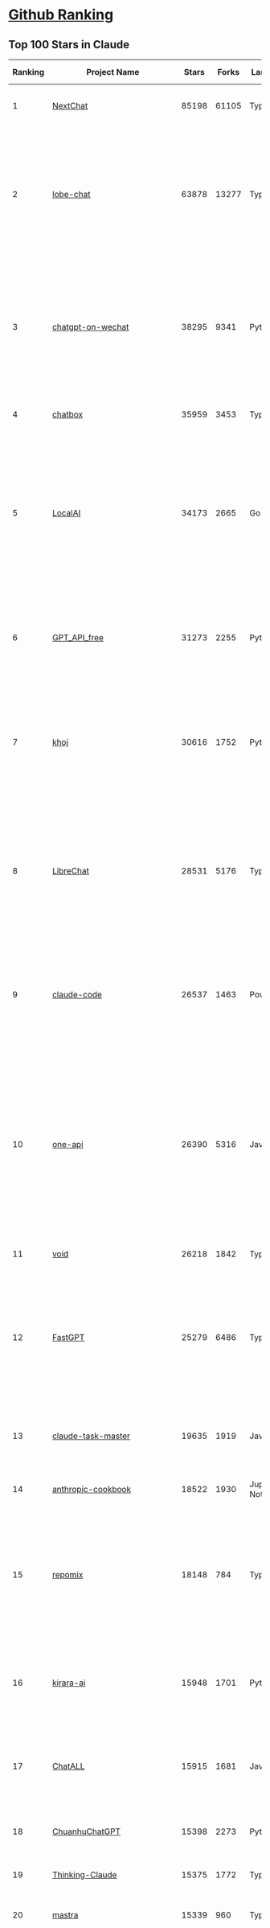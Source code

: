 [Github Ranking](../README.md)
==========

## Top 100 Stars in Claude

| Ranking | Project Name | Stars | Forks | Language | Open Issues | Description | Last Commit |
| ------- | ------------ | ----- | ----- | -------- | ----------- | ----------- | ----------- |
| 1 | [NextChat](https://github.com/ChatGPTNextWeb/NextChat) | 85198 | 61105 | TypeScript | 652 | ✨ Light and Fast AI Assistant. Support: Web \| iOS \| MacOS \| Android \|  Linux \| Windows | 2025-07-28T17:43:28Z |
| 2 | [lobe-chat](https://github.com/lobehub/lobe-chat) | 63878 | 13277 | TypeScript | 851 | 🤯 Lobe Chat - an open-source, modern design AI chat framework. Supports multiple AI providers (OpenAI / Claude 4 / Gemini / DeepSeek / Ollama / Qwen), Knowledge Base (file upload / RAG ), one click install MCP Marketplace and Artifacts / Thinking. One-click FREE deployment of your private AI Agent application. | 2025-07-29T04:08:16Z |
| 3 | [chatgpt-on-wechat](https://github.com/zhayujie/chatgpt-on-wechat) | 38295 | 9341 | Python | 300 | 基于大模型搭建的聊天机器人，同时支持 微信公众号、企业微信应用、飞书、钉钉 等接入，可选择ChatGPT/Claude/DeepSeek/文心一言/讯飞星火/通义千问/ Gemini/GLM-4/Kimi/LinkAI，能处理文本、语音和图片，访问操作系统和互联网，支持基于自有知识库进行定制企业智能客服。 | 2025-06-29T14:41:10Z |
| 4 | [chatbox](https://github.com/chatboxai/chatbox) | 35959 | 3453 | TypeScript | 781 | User-friendly Desktop Client App for AI Models/LLMs (GPT, Claude, Gemini, Ollama...) | 2025-07-28T01:21:56Z |
| 5 | [LocalAI](https://github.com/mudler/LocalAI) | 34173 | 2665 | Go | 416 | :robot: The free, Open Source alternative to OpenAI, Claude and others. Self-hosted and local-first. Drop-in replacement for OpenAI,  running on consumer-grade hardware. No GPU required. Runs gguf, transformers, diffusers and many more models architectures. Features: Generate Text, Audio, Video, Images, Voice Cloning, Distributed, P2P inference | 2025-07-28T21:12:10Z |
| 6 | [GPT_API_free](https://github.com/chatanywhere/GPT_API_free) | 31273 | 2255 | Python | 21 | Free ChatGPT&DeepSeek API Key，免费ChatGPT&DeepSeek API。免费接入DeepSeek API和GPT4 API，支持 gpt \| deepseek \| claude \| gemini \| grok 等排名靠前的常用大模型。 | 2025-07-18T15:32:32Z |
| 7 | [khoj](https://github.com/khoj-ai/khoj) | 30616 | 1752 | Python | 75 | Your AI second brain. Self-hostable. Get answers from the web or your docs. Build custom agents, schedule automations, do deep research. Turn any online or local LLM into your personal, autonomous AI (gpt, claude, gemini, llama, qwen, mistral). Get started - free. | 2025-07-26T17:59:10Z |
| 8 | [LibreChat](https://github.com/danny-avila/LibreChat) | 28531 | 5176 | TypeScript | 163 | Enhanced ChatGPT Clone: Features Agents, DeepSeek, Anthropic, AWS, OpenAI, Responses API, Azure, Groq, o1, GPT-4o, Mistral, OpenRouter, Vertex AI, Gemini, Artifacts, AI model switching, message search, Code Interpreter, langchain, DALL-E-3, OpenAPI Actions, Functions, Secure Multi-User Auth, Presets, open-source for self-hosting. Active project. | 2025-07-29T03:58:36Z |
| 9 | [claude-code](https://github.com/anthropics/claude-code) | 26537 | 1463 | PowerShell | 2541 | Claude Code is an agentic coding tool that lives in your terminal, understands your codebase, and helps you code faster by executing routine tasks, explaining complex code, and handling git workflows - all through natural language commands. | 2025-07-29T01:02:07Z |
| 10 | [one-api](https://github.com/songquanpeng/one-api) | 26390 | 5316 | JavaScript | 867 | LLM API 管理 & 分发系统，支持 OpenAI、Azure、Anthropic Claude、Google Gemini、DeepSeek、字节豆包、ChatGLM、文心一言、讯飞星火、通义千问、360 智脑、腾讯混元等主流模型，统一 API 适配，可用于 key 管理与二次分发。单可执行文件，提供 Docker 镜像，一键部署，开箱即用。LLM API management & key redistribution system, unifying multiple providers under a single API. Single binary, Docker-ready, with an English UI. | 2025-07-18T18:11:50Z |
| 11 | [void](https://github.com/voideditor/void) | 26218 | 1842 | TypeScript | 241 | None | 2025-07-22T08:53:37Z |
| 12 | [FastGPT](https://github.com/labring/FastGPT) | 25279 | 6486 | TypeScript | 583 | FastGPT is a knowledge-based platform built on the LLMs, offers a comprehensive suite of out-of-the-box capabilities such as data processing, RAG retrieval, and visual AI workflow orchestration, letting you easily develop and deploy complex question-answering systems without the need for extensive setup or configuration. | 2025-07-28T05:55:11Z |
| 13 | [claude-task-master](https://github.com/eyaltoledano/claude-task-master) | 19635 | 1919 | JavaScript | 108 | An AI-powered task-management system you can drop into Cursor, Lovable, Windsurf, Roo, and others. | 2025-07-26T13:26:45Z |
| 14 | [anthropic-cookbook](https://github.com/anthropics/anthropic-cookbook) | 18522 | 1930 | Jupyter Notebook | 37 | A collection of notebooks/recipes showcasing some fun and effective ways of using Claude. | 2025-06-24T18:37:57Z |
| 15 | [repomix](https://github.com/yamadashy/repomix) | 18148 | 784 | TypeScript | 95 | 📦 Repomix is a powerful tool that packs your entire repository into a single, AI-friendly file. Perfect for when you need to feed your codebase to Large Language Models (LLMs) or other AI tools like Claude, ChatGPT, DeepSeek, Perplexity, Gemini, Gemma, Llama, Grok, and more. | 2025-07-28T11:34:10Z |
| 16 | [kirara-ai](https://github.com/lss233/kirara-ai) | 15948 | 1701 | Python | 13 | 🤖 可 DIY 的 多模态 AI 聊天机器人 \| 🚀 快速接入 微信、 QQ、Telegram、等聊天平台 \| 🦈支持DeepSeek、Grok、Claude、Ollama、Gemini、OpenAI \| 工作流系统、网页搜索、AI画图、人设调教、虚拟女仆、语音对话 \|  | 2025-06-28T19:24:48Z |
| 17 | [ChatALL](https://github.com/ai-shifu/ChatALL) | 15915 | 1681 | JavaScript | 227 |  Concurrently chat with ChatGPT, Bing Chat, Bard, Alpaca, Vicuna, Claude, ChatGLM, MOSS, 讯飞星火, 文心一言 and more, discover the best answers | 2025-07-18T06:06:56Z |
| 18 | [ChuanhuChatGPT](https://github.com/GaiZhenbiao/ChuanhuChatGPT) | 15398 | 2273 | Python | 122 | GUI for ChatGPT API and many LLMs. Supports agents, file-based QA, GPT finetuning and query with web search. All with a neat UI. | 2025-03-13T09:36:38Z |
| 19 | [Thinking-Claude](https://github.com/richards199999/Thinking-Claude) | 15375 | 1772 | TypeScript | 0 | Let your Claude able to think | 2025-03-10T04:02:46Z |
| 20 | [mastra](https://github.com/mastra-ai/mastra) | 15339 | 960 | TypeScript | 190 | The TypeScript AI agent framework. ⚡ Assistants, RAG, observability. Supports any LLM: GPT-4, Claude, Gemini, Llama. | 2025-07-29T04:08:29Z |
| 21 | [LangBot](https://github.com/langbot-app/LangBot) | 12747 | 997 | Python | 103 | 🤩 Easy-to-use global IM bot platform designed for the LLM era / 简单易用的大模型即时通信机器人开发平台 ⚡️ Bots for QQ / QQ频道 / Discord / WeChat（微信）/ Telegram / 飞书 / 钉钉 / Slack 🧩 Integrated with ChatGPT、DeepSeek、Dify、n8n、Claude、Google Gemini、xAI、PPIO、Ollama、阿里云百炼、SiliconFlow、Qwen、Moonshot(Kimi K2)、SillyTraven、MCP、WeClone etc. LLM & Agent & RAG | 2025-07-28T07:50:05Z |
| 22 | [SuperClaude_Framework](https://github.com/SuperClaude-Org/SuperClaude_Framework) | 11378 | 1004 | Python | 24 | A configuration framework that enhances Claude Code with specialized commands, cognitive personas, and development methodologies. | 2025-07-26T07:43:43Z |
| 23 | [awesome-chatgpt-zh](https://github.com/EmbraceAGI/awesome-chatgpt-zh) | 11248 | 928 | Python | 0 | ChatGPT 中文指南🔥，ChatGPT 中文调教指南，指令指南，应用开发指南，精选资源清单，更好的使用 chatGPT 让你的生产力 up up up! 🚀 | 2024-11-05T10:24:21Z |
| 24 | [claude-engineer](https://github.com/Doriandarko/claude-engineer) | 11093 | 1169 | Python | 12 | Claude Engineer is an interactive command-line interface (CLI) that leverages the power of Anthropic's Claude-3.5-Sonnet model to assist with software development tasks.This framework enables Claude to generate and manage its own tools, continuously expanding its capabilities through conversation. Available both as a CLI and a modern web interface | 2024-12-12T22:08:15Z |
| 25 | [claudia](https://github.com/getAsterisk/claudia) | 10064 | 799 | TypeScript | 134 | A powerful GUI app and Toolkit for Claude Code - Create custom agents, manage interactive Claude Code sessions, run secure background agents, and more. | 2025-07-28T16:01:58Z |
| 26 | [opencode](https://github.com/opencode-ai/opencode) | 9086 | 690 | Go | 115 | A powerful AI coding agent. Built for the terminal. | 2025-07-01T09:52:20Z |
| 27 | [new-api](https://github.com/QuantumNous/new-api) | 9044 | 1749 | Go | 268 | AI模型接口管理与分发系统，支持将多种大模型转为统一格式调用，支持OpenAI、Claude等格式，可供个人或者企业内部管理与分发渠道使用，本项目基于One API二次开发。🍥 The next-generation LLM gateway and AI asset management system supports multiple languages. | 2025-07-27T17:33:54Z |
| 28 | [coai](https://github.com/coaidev/coai) | 8490 | 1136 | TypeScript | 23 | 🚀 Next Generation AI One-Stop Internationalization Solution. 🚀 下一代 AI 一站式 B/C 端解决方案，支持 OpenAI，Midjourney，Claude，讯飞星火，Stable Diffusion，DALL·E，ChatGLM，通义千问，腾讯混元，360 智脑，百川 AI，火山方舟，新必应，Gemini，Moonshot 等模型，支持对话分享，自定义预设，云端同步，模型市场，支持弹性计费和订阅计划模式，支持图片解析，支持联网搜索，支持模型缓存，丰富美观的后台管理与仪表盘数据统计。 | 2025-07-05T08:57:15Z |
| 29 | [BlackFriday-GPTs-Prompts](https://github.com/friuns2/BlackFriday-GPTs-Prompts) | 8335 | 1239 | None | 106 | List of free GPTs that doesn't require plus subscription  | 2024-11-08T11:03:14Z |
| 30 | [CL4R1T4S](https://github.com/elder-plinius/CL4R1T4S) | 8300 | 1762 | None | 16 | AI SYSTEMS TRANSPARENCY FOR ALL! - LEAKED SYSTEM PROMPTS FOR CHATGPT, GEMINI, GROK, CLAUDE, PERPLEXITY, CURSOR, WINDSURF, DEVIN, REPLIT, AND MORE! | 2025-07-13T15:35:45Z |
| 31 | [claude-code-router](https://github.com/musistudio/claude-code-router) | 8299 | 613 | TypeScript | 191 | Use Claude Code as the foundation for coding infrastructure, allowing you to decide how to interact with the model while enjoying updates from Anthropic. | 2025-07-28T01:18:13Z |
| 32 | [system_prompts_leaks](https://github.com/asgeirtj/system_prompts_leaks) | 7995 | 1800 | JavaScript | 1 | Collection of extracted System Prompts from popular chatbots like ChatGPT, Claude & Gemini | 2025-07-25T12:53:13Z |
| 33 | [Noi](https://github.com/lencx/Noi) | 7788 | 595 | JavaScript | 164 | 🚀 Power Your World with AI - Explore, Extend, Empower. | 2025-05-01T02:21:25Z |
| 34 | [promptfoo](https://github.com/promptfoo/promptfoo) | 7756 | 623 | TypeScript | 183 | Test your prompts, agents, and RAGs. AI Red teaming, pentesting, and vulnerability scanning for LLMs. Compare performance of GPT, Claude, Gemini, Llama, and more. Simple declarative configs with command line and CI/CD integration. | 2025-07-29T01:38:34Z |
| 35 | [Upsonic](https://github.com/Upsonic/Upsonic) | 7619 | 716 | Python | 52 | The most reliable AI agent framework that supports MCP. | 2025-07-28T14:06:53Z |
| 36 | [analysis_claude_code](https://github.com/shareAI-lab/analysis_claude_code) | 7519 | 1810 | JavaScript | 0 | 本仓库包含对 Claude Code v1.0.33 进行逆向工程的完整研究和分析资料。包括对混淆源代码的深度技术分析、系统架构文档，以及重构 Claude      Code agent 系统的实现蓝图。主要发现包括实时 Steering 机制、多 Agent      架构、智能上下文管理和工具执行管道。该项目为理解现代 AI agent 系统设计和实现提供技术参考。 | 2025-07-19T13:16:33Z |
| 37 | [aichat](https://github.com/sigoden/aichat) | 7514 | 492 | Rust | 1 | All-in-one LLM CLI tool featuring Shell Assistant, Chat-REPL, RAG, AI Tools & Agents, with access to OpenAI, Claude, Gemini, Ollama, Groq, and more. | 2025-07-28T15:12:18Z |
| 38 | [awesome-claude-code](https://github.com/hesreallyhim/awesome-claude-code) | 7407 | 368 | Python | 8 | A curated list of awesome commands, files, and workflows for Claude Code | 2025-07-26T17:19:26Z |
| 39 | [context-engineering-intro](https://github.com/coleam00/context-engineering-intro) | 7377 | 1499 | Python | 12 | Context engineering is the new vibe coding - it's the way to actually make AI coding assistants work. Claude Code is the best for this so that's what this repo is centered around, but you can apply this strategy with any AI coding assistant! | 2025-07-21T16:28:55Z |
| 40 | [opencommit](https://github.com/di-sukharev/opencommit) | 6791 | 370 | JavaScript | 158 | top #1 and most feature rich GPT wrapper for git — generate commit messages with an LLM in 1 sec — works best with Claude or GPT, supports local models too | 2025-07-23T14:12:44Z |
| 41 | [fastapi_mcp](https://github.com/tadata-org/fastapi_mcp) | 6739 | 557 | Python | 58 | Expose your FastAPI endpoints as Model Context Protocol (MCP) tools, with Auth! | 2025-07-28T12:10:44Z |
| 42 | [deep-searcher](https://github.com/zilliztech/deep-searcher) | 6688 | 657 | Python | 38 | Open Source Deep Research Alternative to Reason and Search on Private Data. Written in Python. | 2025-07-10T12:40:41Z |
| 43 | [llamacoder](https://github.com/Nutlope/llamacoder) | 6341 | 1504 | TypeScript | 45 | Open source Claude Artifacts – built with Llama 3.1 405B | 2025-07-25T03:30:07Z |
| 44 | [code2prompt](https://github.com/mufeedvh/code2prompt) | 6119 | 338 | MDX | 14 | A CLI tool to convert your codebase into a single LLM prompt with source tree, prompt templating, and token counting. | 2025-07-21T21:36:07Z |
| 45 | [kilocode](https://github.com/Kilo-Org/kilocode) | 5800 | 497 | TypeScript | 144 | Open Source AI coding assistant for planning, building, and fixing code. We're a superset of Roo, Cline, and our own features. Follow us: kilocode.ai/social | 2025-07-28T21:35:47Z |
| 46 | [opencompass](https://github.com/open-compass/opencompass) | 5756 | 631 | Python | 323 | OpenCompass is an LLM evaluation platform, supporting a wide range of models (Llama3, Mistral, InternLM2,GPT-4,LLaMa2, Qwen,GLM, Claude, etc) over 100+ datasets. | 2025-07-28T09:10:57Z |
| 47 | [fragments](https://github.com/e2b-dev/fragments) | 5669 | 769 | TypeScript | 7 | Open-source Next.js template for building apps that are fully generated by AI. By E2B. | 2025-07-23T14:44:58Z |
| 48 | [ccusage](https://github.com/ryoppippi/ccusage) | 5403 | 164 | TypeScript | 28 | A CLI tool for analyzing Claude Code usage from local JSONL files. | 2025-07-29T01:00:06Z |
| 49 | [zen-mcp-server](https://github.com/BeehiveInnovations/zen-mcp-server) | 5344 | 477 | Python | 53 | The power of Claude Code + [Gemini / OpenAI / Grok / OpenRouter / Ollama / Custom Model / All Of The Above] working as one. | 2025-06-30T09:51:14Z |
| 50 | [deepclaude](https://github.com/getAsterisk/deepclaude) | 5289 | 434 | Rust | 48 | A high-performance LLM inference API and Chat UI that integrates DeepSeek R1's CoT reasoning traces with Anthropic Claude models. | 2025-05-21T11:58:16Z |
| 51 | [codecompanion.nvim](https://github.com/olimorris/codecompanion.nvim) | 4638 | 279 | Lua | 0 | ✨ AI-powered coding, seamlessly in Neovim | 2025-07-28T20:43:26Z |
| 52 | [chinese-llm-benchmark](https://github.com/jeinlee1991/chinese-llm-benchmark) | 4577 | 187 | None | 28 | ReLE中文大模型能力评测（持续更新）：目前已囊括257个大模型，覆盖chatgpt、gpt-4.1、o4-mini、谷歌gemini-2.5、Claude、智谱GLM-Z1、文心一言、qwen-max、百川、讯飞星火、商汤senseChat、minimax等商用模型， 以及DeepSeek-R1-0528、qwq-32b、deepseek-v3、qwen3、llama4、phi-4、glm4、gemma3、mistral、书生internLM2.5等开源大模型。不仅提供排行榜，也提供规模超200万的大模型缺陷库！方便广大社区研究分析、改进大模型。 | 2025-07-26T05:07:43Z |
| 53 | [claude-coder](https://github.com/kodu-ai/claude-coder) | 4512 | 179 | TypeScript | 29 | Kodu is an autonomous coding agent that lives in your IDE. It is a VSCode extension that can help you build your dream project step by step by leveraging the latest technologies in automated coding agents  | 2025-04-30T10:21:02Z |
| 54 | [mcp-playwright](https://github.com/executeautomation/mcp-playwright) | 4442 | 367 | TypeScript | 29 | Playwright Model Context Protocol Server - Tool to automate Browsers and APIs in Claude Desktop, Cline, Cursor IDE and More 🔌 | 2025-06-20T21:28:21Z |
| 55 | [free-llm-api-resources](https://github.com/cheahjs/free-llm-api-resources) | 4374 | 380 | Python | 4 | A list of free LLM inference resources accessible via API. | 2025-07-29T01:56:59Z |
| 56 | [n8n-mcp](https://github.com/czlonkowski/n8n-mcp) | 4349 | 817 | TypeScript | 32 | A MCP for Claude Desktop / Claude Code / Windsurf / Cursor to build n8n workflows for you  | 2025-07-28T22:14:52Z |
| 57 | [GodMode](https://github.com/smol-ai/GodMode) | 4302 | 348 | TypeScript | 50 | AI Chat Browser: Fast, Full webapp access to ChatGPT / Claude / Bard / Bing / Llama2! I use this 20 times a day. | 2024-07-29T00:31:03Z |
| 58 | [maestro](https://github.com/Doriandarko/maestro) | 4257 | 657 | Python | 32 | A framework for Claude Opus to intelligently orchestrate subagents. | 2024-07-01T06:49:15Z |
| 59 | [claude-flow](https://github.com/ruvnet/claude-flow) | 4224 | 573 | TypeScript | 98 | Claude-Flow v2.0.0 Alpha represents a revolutionary leap in AI-powered development orchestration. Built from the ground up with enterprise-grade architecture, advanced swarm intelligence, and seamless Claude Code integration. | 2025-07-28T21:54:15Z |
| 60 | [mcp-chrome](https://github.com/hangwin/mcp-chrome) | 4157 | 324 | TypeScript | 45 | Chrome MCP Server is a Chrome extension-based Model Context Protocol (MCP) server that exposes your Chrome browser functionality to AI assistants like Claude, enabling complex browser automation, content analysis, and semantic search. | 2025-07-22T15:47:25Z |
| 61 | [bot-on-anything](https://github.com/zhayujie/bot-on-anything) | 4103 | 925 | Python | 263 | A large model-based chatbot builder that can quickly integrate AI models (including ChatGPT, Claude, Gemini) into various software applications (such as Telegram, Gmail, Slack, and websites). | 2025-01-03T14:13:51Z |
| 62 | [DesktopCommanderMCP](https://github.com/wonderwhy-er/DesktopCommanderMCP) | 4031 | 447 | JavaScript | 49 | This is MCP server for Claude that gives it terminal control, file system search and diff file editing capabilities | 2025-07-23T19:56:19Z |
| 63 | [forge](https://github.com/antinomyhq/forge) | 3980 | 1207 | Rust | 66 | AI enabled pair programmer for Claude, GPT, O Series, Grok, Deepseek, Gemini and 300+ models | 2025-07-29T01:35:42Z |
| 64 | [firecrawl-mcp-server](https://github.com/mendableai/firecrawl-mcp-server) | 3960 | 386 | JavaScript | 31 | 🔥 Official Firecrawl MCP Server - Adds powerful web scraping to Cursor, Claude and any other LLM clients. | 2025-07-24T15:32:50Z |
| 65 | [obsidian-smart-connections](https://github.com/brianpetro/obsidian-smart-connections) | 3935 | 231 | JavaScript | 383 | Chat with your notes & see links to related content with AI embeddings. Use local models or 100+ via APIs like Claude, Gemini, ChatGPT & Llama 3 | 2025-07-29T02:28:18Z |
| 66 | [casibase](https://github.com/casibase/casibase) | 3888 | 459 | Go | 42 | ⚡️AI Cloud OS: Open-source enterprise-level AI knowledge base and MCP (model-context-protocol)/A2A (agent-to-agent) management platform with admin UI, user management and Single-Sign-On⚡️, supports ChatGPT, Claude, Llama, Ollama, HuggingFace, etc., chat bot demo: https://ai.casibase.com, admin UI demo: https://ai-admin.casibase.com | 2025-07-29T03:53:42Z |
| 67 | [deepchat](https://github.com/ThinkInAIXYZ/deepchat) | 3740 | 475 | TypeScript | 62 | 🐬DeepChat - A smart assistant that connects powerful AI to your personal world | 2025-07-29T02:50:14Z |
| 68 | [claude-squad](https://github.com/smtg-ai/claude-squad) | 3691 | 241 | Go | 42 | Manage multiple AI terminal agents like Claude Code, Aider, Codex, OpenCode, and Amp. | 2025-07-23T18:16:44Z |
| 69 | [every-chatgpt-gui](https://github.com/billmei/every-chatgpt-gui) | 3672 | 256 | None | 4 | Every front-end GUI client for ChatGPT, Claude, and other LLMs | 2025-07-01T01:16:17Z |
| 70 | [git-mcp](https://github.com/idosal/git-mcp) | 3595 | 252 | TypeScript | 27 | Put an end to code hallucinations! GitMCP is a free, open-source, remote MCP server for any GitHub project | 2025-07-23T14:40:34Z |
| 71 | [Claude-Code-Usage-Monitor](https://github.com/Maciek-roboblog/Claude-Code-Usage-Monitor) | 3499 | 162 | Python | 28 | Real-time Claude Code usage monitor with predictions and warnings | 2025-07-26T08:28:29Z |
| 72 | [Awesome-MCP-ZH](https://github.com/yzfly/Awesome-MCP-ZH) | 3487 | 206 | None | 0 | MCP 资源精选， MCP指南，Claude MCP，MCP Servers, MCP Clients | 2025-06-29T13:28:11Z |
| 73 | [agent-rules](https://github.com/steipete/agent-rules) | 3379 | 258 | Shell | 6 | Rules and Knowledge to work better with agents such as Claude Code or Cursor | 2025-06-25T10:15:57Z |
| 74 | [mcp](https://github.com/BrowserMCP/mcp) | 3358 | 226 | TypeScript | 61 | Browser MCP is a Model Context Provider (MCP) server that allows AI applications to control your browser | 2025-04-24T21:49:44Z |
| 75 | [awesome-ai-system-prompts](https://github.com/dontriskit/awesome-ai-system-prompts) | 3302 | 546 | TypeScript | 2 | 🧠 Curated collection of system prompts for top AI tools. Perfect for AI agent builders and prompt engineers. Incuding: ChatGPT, Claude, Perplexity, Manus, Claude-Code, Loveable, v0, Grok, same new, windsurf, notion, and MetaAI.  | 2025-07-26T23:24:31Z |
| 76 | [AChat](https://github.com/AprilNEA/AChat) | 3269 | 1211 | TypeScript | 22 | 🌊 AChat - An open-source/self-hosted/local-first AI platform, designed for enterprises and teams, perfectly combining powerful local processing capabilities with seamless remote synchronization. | 2025-07-17T09:09:21Z |
| 77 | [Awesome-ChatGPT-prompts-ZH_CN](https://github.com/L1Xu4n/Awesome-ChatGPT-prompts-ZH_CN) | 3080 | 167 | None | 12 | 如何将ChatGPT调教成一只猫娘 | 2023-07-18T15:57:44Z |
| 78 | [awesome-claude-prompts](https://github.com/langgptai/awesome-claude-prompts) | 3021 | 302 | None | 0 | This repo includes Claude prompt curation to use Claude better. | 2025-03-01T00:29:09Z |
| 79 | [VLMEvalKit](https://github.com/open-compass/VLMEvalKit) | 2800 | 456 | Python | 141 | Open-source evaluation toolkit of large multi-modality models (LMMs), support 220+ LMMs, 80+ benchmarks | 2025-07-28T10:49:03Z |
| 80 | [DeepClaude](https://github.com/ErlichLiu/DeepClaude) | 2717 | 505 | Python | 22 | Unleash Next-Level AI! 🚀  💻 Code Generation: DeepSeek r1 + Claude 3.7 Sonnet - Unparalleled Performance! 📝 Content Creation: DeepSeek r1 + Gemini 2.5 Pro - Superior Quality! 🔌 OpenAI-Compatible. 🌊 Streaming & Non-Streaming Support.  ✨ Experience the Future of AI – Today! Click to Try Now! ✨ | 2025-07-16T09:08:40Z |
| 81 | [aide](https://github.com/nicepkg/aide) | 2637 | 193 | TypeScript | 34 | Conquer Any Code in VSCode: One-Click Comments, Conversions, UI-to-Code, and AI Batch Processing of Files! 在 VSCode 中征服任何代码：一键注释、转换、UI 图生成代码、AI 批量处理文件！💪 | 2025-05-06T02:52:46Z |
| 82 | [unity-mcp](https://github.com/justinpbarnett/unity-mcp) | 2621 | 365 | C# | 43 | A Unity MCP server that allows MCP clients like Claude Desktop or Cursor to perform Unity Editor actions. | 2025-07-28T22:30:46Z |
| 83 | [ruby_llm](https://github.com/crmne/ruby_llm) | 2620 | 194 | Ruby | 36 | Stop juggling AI SDKs! RubyLLM offers one delightful Ruby interface for OpenAI, Anthropic, Gemini, Bedrock, OpenRouter, DeepSeek, Ollama & compatible APIs. Chat, Vision, Audio, PDF, Images, Embeddings, Tools, Streaming & Rails integration. | 2025-07-28T09:06:00Z |
| 84 | [poe-api](https://github.com/ading2210/poe-api) | 2508 | 316 | Python | 39 | [UNMAINTAINED] A reverse engineered Python API wrapper for Quora's Poe, which provides free access to ChatGPT, GPT-4, and Claude. | 2023-09-18T04:56:52Z |
| 85 | [gpt-load](https://github.com/tbphp/gpt-load) | 2496 | 126 | Go | 6 | 智能密钥轮询的多渠道 AI 代理。 Multi-channel AI proxy with intelligent key rotation. | 2025-07-28T01:04:08Z |
| 86 | [claudecodeui](https://github.com/siteboon/claudecodeui) | 2473 | 295 | JavaScript | 33 | Use Claude Code on mobile and web with Claude Code UI. Claude Code UI free open source webui/GUI that helps you manage your Claude Code session and projects remotely | 2025-07-23T13:39:26Z |
| 87 | [griptape](https://github.com/griptape-ai/griptape) | 2353 | 196 | Python | 65 | Modular Python framework for AI agents and workflows with chain-of-thought reasoning, tools, and memory.  | 2025-07-25T21:03:53Z |
| 88 | [elia](https://github.com/darrenburns/elia) | 2237 | 136 | Python | 13 | A snappy, keyboard-centric terminal user interface for interacting with large language models. Chat with ChatGPT, Claude, Llama 3, Phi 3, Mistral, Gemma and more. | 2024-10-10T19:12:52Z |
| 89 | [claude-code-action](https://github.com/anthropics/claude-code-action) | 2203 | 971 | TypeScript | 95 | None | 2025-07-29T00:39:52Z |
| 90 | [papersgpt-for-zotero](https://github.com/papersgpt/papersgpt-for-zotero) | 1799 | 56 | JavaScript | 44 | Chat Multiple PDFs in Zotero AI with Gemini, Grok 4, DeepSeek, GPT, ChatGPT, Claude, OpenRouter, Gemma 3, Qwen 3 | 2025-07-10T17:02:38Z |
| 91 | [DevDocs](https://github.com/cyberagiinc/DevDocs) | 1791 | 164 | TypeScript | 9 | Completely free, private, UI based Tech Documentation MCP server. Designed for coders and software developers in mind. Easily integrate into Cursor, Windsurf, Cline, Roo Code, Claude Desktop App  | 2025-06-12T12:30:58Z |
| 92 | [dialoqbase](https://github.com/n4ze3m/dialoqbase) | 1772 | 280 | TypeScript | 40 | Create chatbots with ease | 2024-10-15T14:24:20Z |
| 93 | [tokencost](https://github.com/AgentOps-AI/tokencost) | 1753 | 87 | Python | 11 | Easy token price estimates for 400+ LLMs. TokenOps. | 2025-07-28T06:04:26Z |
| 94 | [ax](https://github.com/ax-llm/ax) | 1712 | 120 | TypeScript | 8 | The pretty much "official" DSPy framework for Typescript | 2025-07-26T01:38:48Z |
| 95 | [prism](https://github.com/prism-php/prism) | 1701 | 154 | PHP | 17 | A unified interface for working with LLMs in Laravel | 2025-07-27T15:51:20Z |
| 96 | [GalTransl](https://github.com/GalTransl/GalTransl) | 1657 | 112 | Python | 26 | 支持GPT-4/Claude/Deepseek/Sakura等大语言模型的Galgame自动化翻译解决方案  Automated translation solution for visual novels supporting GPT-4/Claude/Deepseek/Sakura | 2025-07-24T09:03:40Z |
| 97 | [claude-code-proxy](https://github.com/1rgs/claude-code-proxy) | 1644 | 237 | Python | 24 | Run Claude Code on OpenAI models | 2025-04-14T18:03:57Z |
| 98 | [Thinking_in_Java_MindMapping](https://github.com/LjyYano/Thinking_in_Java_MindMapping) | 1612 | 462 | None | 0 | 编程笔记、观影指南、读书笔记、生活感悟、Switch 游戏 | 2025-05-23T10:35:23Z |
| 99 | [llm-ui](https://github.com/richardgill/llm-ui) | 1543 | 76 | TypeScript | 10 | The React library for LLMs | 2025-07-02T12:52:26Z |
| 100 | [codemcp](https://github.com/ezyang/codemcp) | 1508 | 122 | Python | 38 | Coding assistant MCP for Claude Desktop | 2025-06-04T01:38:34Z |

